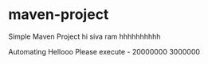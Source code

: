 # maven-project

Simple Maven Project
hi siva ram
hhhhhhhhhh

Automating
Hellooo Please execute - 20000000
3000000
